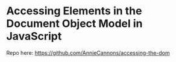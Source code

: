 # Accessing Elements in the Document Object Model in JavaScript

Repo here: https://github.com/AnnieCannons/accessing-the-dom